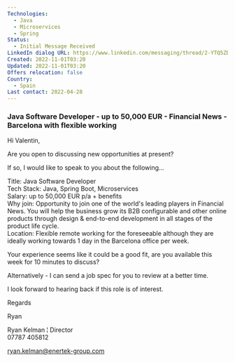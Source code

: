 ```yaml
---
Technologies:
  - Java
  - Microservices
  - Spring
Status:
  - Initial Message Received
LinkedIn dialog URL: https://www.linkedin.com/messaging/thread/2-YTQ5ZDdjOGItYmJkNi00ODVlLWFmMWUtZTlkNDMxMWQ0ZjdlXzAxMg==/
Created: 2022-11-01T03:20
Updated: 2022-11-01T03:20
Offers relocation: false
Country:
  - Spain
Last contact: 2022-04-28
---
```

### Java Software Developer - up to 50,000 EUR - Financial News - Barcelona with flexible working

Hi Valentin,  
  
Are you open to discussing new opportunities at present?  
  
If so, I would like to speak to you about the following...  
  
Title: Java Software Developer  
Tech Stack: Java, Spring Boot, Microservices  
Salary: up to 50,000 EUR p/a + benefits  
Why join: Opportunity to join one of the world's leading players in Financial News. You will help the business grow its B2B configurable and other online products through design & end-to-end development in all stages of the product life cycle.  
Location: Flexible remote working for the foreseeable although they are ideally working towards 1 day in the Barcelona office per week.  
  
Your experience seems like it could be a good fit, are you available this week for 10 minutes to discuss?  
  
Alternatively - I can send a job spec for you to review at a better time.  
  
I look forward to hearing back if this role is of interest.  
  
Regards  
  
Ryan  
  
Ryan Kelman ¦ Director  
07787 405812  
  
ryan.kelman@enertek-group.com